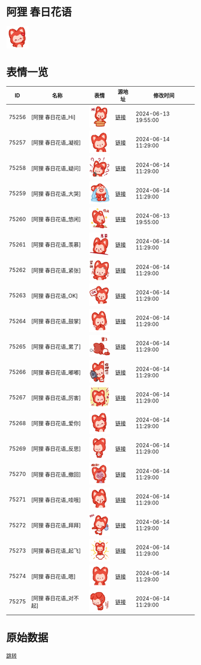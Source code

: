 # 阿狸 春日花语

<img src="./cover.png" height="60" alt="cover" />

# 表情一览

|ID|名称|表情|源地址|修改时间|
|----|----|----|----|----|
|75256|[阿狸 春日花语_Hi]|<img src="./pic/075256_%5B阿狸 春日花语_Hi%5D.png" height="60" alt="Hi"/>|[链接](https://i0.hdslb.com/bfs/garb/3bd0abc09ad5dba524ce7f7b442d6f47c38d60a7.png)|2024-06-13 19:55:00|
|75257|[阿狸 春日花语_凝视]|<img src="./pic/075257_%5B阿狸 春日花语_凝视%5D.png" height="60" alt="凝视"/>|[链接](https://i0.hdslb.com/bfs/garb/81e21a0e57ba0c4009608000bbb83a8586734c91.png)|2024-06-14 11:29:00|
|75258|[阿狸 春日花语_疑问]|<img src="./pic/075258_%5B阿狸 春日花语_疑问%5D.png" height="60" alt="疑问"/>|[链接](https://i0.hdslb.com/bfs/garb/72101a8e5460f27749db91aee83890ec9b54f9fa.png)|2024-06-14 11:29:00|
|75259|[阿狸 春日花语_大哭]|<img src="./pic/075259_%5B阿狸 春日花语_大哭%5D.png" height="60" alt="大哭"/>|[链接](https://i0.hdslb.com/bfs/garb/5cd4fc93aaa85050690d112330f2157d4f90ac22.png)|2024-06-14 11:29:00|
|75260|[阿狸 春日花语_悠闲]|<img src="./pic/075260_%5B阿狸 春日花语_悠闲%5D.png" height="60" alt="悠闲"/>|[链接](https://i0.hdslb.com/bfs/garb/9d7eb138832844b66b49df07ce2f0d637de6d2c9.png)|2024-06-13 19:55:00|
|75261|[阿狸 春日花语_羡慕]|<img src="./pic/075261_%5B阿狸 春日花语_羡慕%5D.png" height="60" alt="羡慕"/>|[链接](https://i0.hdslb.com/bfs/garb/d32e7a3da24cafdb970bee06199d09697e0c6bbb.png)|2024-06-14 11:29:00|
|75262|[阿狸 春日花语_紧张]|<img src="./pic/075262_%5B阿狸 春日花语_紧张%5D.png" height="60" alt="紧张"/>|[链接](https://i0.hdslb.com/bfs/garb/4a641bc73cebf7de2e86a2f617691789217edbb3.png)|2024-06-14 11:29:00|
|75263|[阿狸 春日花语_OK]|<img src="./pic/075263_%5B阿狸 春日花语_OK%5D.png" height="60" alt="OK"/>|[链接](https://i0.hdslb.com/bfs/garb/40d8c29a68613af8768b416723d3379e4412ba77.png)|2024-06-14 11:29:00|
|75264|[阿狸 春日花语_鼓掌]|<img src="./pic/075264_%5B阿狸 春日花语_鼓掌%5D.png" height="60" alt="鼓掌"/>|[链接](https://i0.hdslb.com/bfs/garb/837f103e1c030b86e6e237485abbb734bce3e8c5.png)|2024-06-14 11:29:00|
|75265|[阿狸 春日花语_累了]|<img src="./pic/075265_%5B阿狸 春日花语_累了%5D.png" height="60" alt="累了"/>|[链接](https://i0.hdslb.com/bfs/garb/b795aaf190fe0d1686377a9df260acf967108e5b.png)|2024-06-14 11:29:00|
|75266|[阿狸 春日花语_嘟嘟]|<img src="./pic/075266_%5B阿狸 春日花语_嘟嘟%5D.png" height="60" alt="嘟嘟"/>|[链接](https://i0.hdslb.com/bfs/garb/a912c39bdc244caeae00f49f68060c823bad8664.png)|2024-06-14 11:29:00|
|75267|[阿狸 春日花语_厉害]|<img src="./pic/075267_%5B阿狸 春日花语_厉害%5D.png" height="60" alt="厉害"/>|[链接](https://i0.hdslb.com/bfs/garb/d96f8914a2bf49e73fd03321df0cb16502745dca.png)|2024-06-14 11:29:00|
|75268|[阿狸 春日花语_爱你]|<img src="./pic/075268_%5B阿狸 春日花语_爱你%5D.png" height="60" alt="爱你"/>|[链接](https://i0.hdslb.com/bfs/garb/d41c6d46de8eb29b4288b4c51acffbfe60fbb2b5.png)|2024-06-14 11:29:00|
|75269|[阿狸 春日花语_反思]|<img src="./pic/075269_%5B阿狸 春日花语_反思%5D.png" height="60" alt="反思"/>|[链接](https://i0.hdslb.com/bfs/garb/b307264234771a1ba9b6261d20b12937ed39337f.png)|2024-06-14 11:29:00|
|75270|[阿狸 春日花语_撤回]|<img src="./pic/075270_%5B阿狸 春日花语_撤回%5D.png" height="60" alt="撤回"/>|[链接](https://i0.hdslb.com/bfs/garb/277bc56dcf395394da0b231e7ea8279ce12203e9.png)|2024-06-14 11:29:00|
|75271|[阿狸 春日花语_哇哦]|<img src="./pic/075271_%5B阿狸 春日花语_哇哦%5D.png" height="60" alt="哇哦"/>|[链接](https://i0.hdslb.com/bfs/garb/31fbf09e8fb7c4fb341b6392aa133f6c142f92c0.png)|2024-06-14 11:29:00|
|75272|[阿狸 春日花语_拜拜]|<img src="./pic/075272_%5B阿狸 春日花语_拜拜%5D.png" height="60" alt="拜拜"/>|[链接](https://i0.hdslb.com/bfs/garb/29c9fe12ab365b6f8f733ecd53717ceec258b7e8.png)|2024-06-14 11:29:00|
|75273|[阿狸 春日花语_起飞]|<img src="./pic/075273_%5B阿狸 春日花语_起飞%5D.png" height="60" alt="起飞"/>|[链接](https://i0.hdslb.com/bfs/garb/cc33db60caa5ea289eb0c1f3f55d593d9eeb9299.png)|2024-06-14 11:29:00|
|75274|[阿狸 春日花语_嗯]|<img src="./pic/075274_%5B阿狸 春日花语_嗯%5D.png" height="60" alt="嗯"/>|[链接](https://i0.hdslb.com/bfs/garb/bff6437be3c78c189d0dcbcd30439d6d92e50a48.png)|2024-06-14 11:29:00|
|75275|[阿狸 春日花语_对不起]|<img src="./pic/075275_%5B阿狸 春日花语_对不起%5D.png" height="60" alt="对不起"/>|[链接](https://i0.hdslb.com/bfs/garb/84c767c820a66aa6177bcdde0a991ba08e7cfebd.png)|2024-06-14 11:29:00|

# 原始数据

[跳转](./raw.json)

